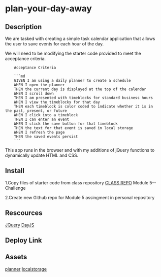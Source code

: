 # plan-your-day-away

## Description
We are tasked with creating a simple task calendar application that allows the user to save events for each hour of the day. 

We will need to be modifying the starter code provided to meet the acceptance criteria.


        Acceptance Criteria

        ```md
        GIVEN I am using a daily planner to create a schedule
        WHEN I open the planner
        THEN the current day is displayed at the top of the calendar
        WHEN I scroll down
        THEN I am presented with timeblocks for standard business hours
        WHEN I view the timeblocks for that day
        THEN each timeblock is color coded to indicate whether it is in the past, present, or future
        WHEN I click into a timeblock
        THEN I can enter an event
        WHEN I click the save button for that timeblock
        THEN the text for that event is saved in local storage
        WHEN I refresh the page
        THEN the saved events persist
        ```

 This app runs in the browser and with my additions of jQuery functions to dynamically update HTML and CSS.

## Install
1.Copy files of starter code from class repository
[CLASS REPO](https://uclax.bootcampcontent.com/UCLA-Coding-Boot-Camp/UCLA-VIRT-FSF-FT-02-2023-U-LOLC)
    Module 5-- Challenge

2.Create new Github repo for Module 5 assingment in personal repository

## Rescources
[JQuery](https://api.jquery.com/click/)
[DayJS](https://day.js.org/docs/en/parse/now)

## Deploy Link
[]()

## Assets
[planner](/assets/images/127.0.0.1_5500_index.html.png)
[localstorage](/assets/images/Screen%20Shot%202023-03-20%20at%202.48.55%20PM.png)